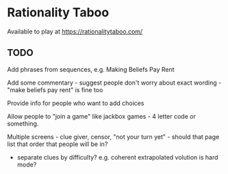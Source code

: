 # Rationality Taboo

Available to play at https://rationalitytaboo.com/

## TODO

Add phrases from sequences, e.g. Making Beliefs Pay Rent

Add some commentary - suggest people don't worry about exact wording - "make beliefs pay rent" is fine too

Provide info for people who want to add choices

Allow people to "join a game" like jackbox games - 4 letter code or something.

Multiple screens - clue giver, censor, "not your turn yet" - should that page list that order that people will be in?

- separate clues by difficulty? e.g. coherent extrapolated volution is hard mode?
